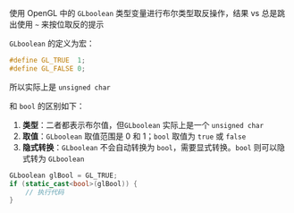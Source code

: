 
使用 OpenGL 中的 `GLboolean` 类型变量进行布尔类型取反操作，结果 vs 总是跳出使用 `~` 来按位取反的提示

`GLboolean` 的定义为宏：

```cpp
#define GL_TRUE  1;
#define GL_FALSE 0;
```

所以实际上是 `unsigned char`


和 `bool` 的区别如下：

1. **类型**：二者都表示布尔值，但`GLboolean` 实际上是一个 `unsigned char`
2. **取值**：`GLboolean` 取值范围是 0 和 1；`bool` 取值为 `true` 或 `false`
3. **隐式转换**：`GLboolean` 不会自动转换为 `bool`，需要显式转换。`bool` 则可以隐式转为 `GLboolean`

```cpp
GLboolean glBool = GL_TRUE;
if (static_cast<bool>(glBool)) {
    // 执行代码
}
```

